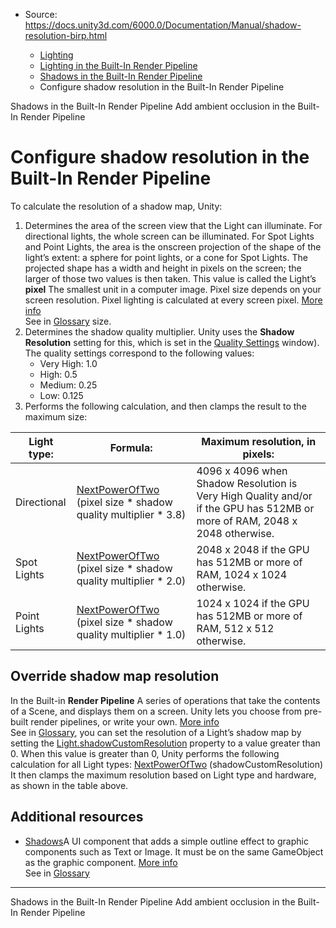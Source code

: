 * Source: https://docs.unity3d.com/6000.0/Documentation/Manual/shadow-resolution-birp.html

  * [Lighting](https://docs.unity3d.com/6000.0/Documentation/Manual/LightingOverview.html)
  * [Lighting in the Built-In Render Pipeline](https://docs.unity3d.com/6000.0/Documentation/Manual/lighting-birp.html)
  * [Shadows in the Built-In Render Pipeline](https://docs.unity3d.com/6000.0/Documentation/Manual/shadows-in-birp.html)
  * Configure shadow resolution in the Built-In Render Pipeline


[](https://docs.unity3d.com/6000.0/Documentation/Manual/shadows-in-birp.html)
Shadows in the Built-In Render Pipeline
[](https://docs.unity3d.com/6000.0/Documentation/Manual/LightingBakedAmbientOcclusion.html)
Add ambient occlusion in the Built-In Render Pipeline
# Configure shadow resolution in the Built-In Render Pipeline
To calculate the resolution of a shadow map, Unity:
  1. Determines the area of the screen view that the Light can illuminate. For directional lights, the whole screen can be illuminated. For Spot Lights and Point Lights, the area is the onscreen projection of the shape of the light’s extent: a sphere for point lights, or a cone for Spot Lights. The projected shape has a width and height in pixels on the screen; the larger of those two values is then taken. This value is called the Light’s **pixel** The smallest unit in a computer image. Pixel size depends on your screen resolution. Pixel lighting is calculated at every screen pixel. [More info](https://docs.unity3d.com/6000.0/Documentation/Manual/ShadowPerformance.html)  
See in [Glossary](https://docs.unity3d.com/6000.0/Documentation/Manual/Glossary.html#pixel) size.
  2. Determines the shadow quality multiplier. Unity uses the **Shadow Resolution** setting for this, which is set in the [Quality Settings](https://docs.unity3d.com/6000.0/Documentation/Manual/class-QualitySettings.html) window). The quality settings correspond to the following values: 
     * Very High: 1.0
     * High: 0.5
     * Medium: 0.25
     * Low: 0.125
  3. Performs the following calculation, and then clamps the result to the maximum size:

**Light type:** | **Formula:** | **Maximum resolution, in pixels:**  
---|---|---  
Directional |  [NextPowerOfTwo](https://docs.unity3d.com/6000.0/Documentation/ScriptReference/Mathf.NextPowerOfTwo.html) (pixel size * shadow quality multiplier * 3.8) | 4096 x 4096 when Shadow Resolution is Very High Quality and/or if the GPU has 512MB or more of RAM, 2048 x 2048 otherwise.  
Spot Lights |  [NextPowerOfTwo](https://docs.unity3d.com/6000.0/Documentation/ScriptReference/Mathf.NextPowerOfTwo.html) (pixel size * shadow quality multiplier * 2.0) | 2048 x 2048 if the GPU has 512MB or more of RAM, 1024 x 1024 otherwise.  
Point Lights |  [NextPowerOfTwo](https://docs.unity3d.com/6000.0/Documentation/ScriptReference/Mathf.NextPowerOfTwo.html) (pixel size * shadow quality multiplier * 1.0) | 1024 x 1024 if the GPU has 512MB or more of RAM, 512 x 512 otherwise.  
## Override shadow map resolution
In the Built-in **Render Pipeline** A series of operations that take the contents of a Scene, and displays them on a screen. Unity lets you choose from pre-built render pipelines, or write your own. [More info](https://docs.unity3d.com/6000.0/Documentation/Manual/render-pipelines.html)  
See in [Glossary](https://docs.unity3d.com/6000.0/Documentation/Manual/Glossary.html#Renderpipeline), you can set the resolution of a Light’s shadow map by setting the [Light.shadowCustomResolution](https://docs.unity3d.com/6000.0/Documentation/ScriptReference/Light-shadowCustomResolution.html) property to a value greater than 0. When this value is greater than 0, Unity performs the following calculation for all Light types:
[NextPowerOfTwo](https://docs.unity3d.com/6000.0/Documentation/ScriptReference/Mathf.NextPowerOfTwo.html) (shadowCustomResolution)
It then clamps the maximum resolution based on Light type and hardware, as shown in the table above.
## Additional resources
  * [Shadows](https://docs.unity3d.com/6000.0/Documentation/Manual/Shadows.html)A UI component that adds a simple outline effect to graphic components such as Text or Image. It must be on the same GameObject as the graphic component. [More info](https://docs.unity3d.com/Packages/com.unity.ugui@latest/index.html?subfolder=/manual/script-Shadow.html)  
See in [Glossary](https://docs.unity3d.com/6000.0/Documentation/Manual/Glossary.html#Shadow)


* * *
[](https://docs.unity3d.com/6000.0/Documentation/Manual/shadows-in-birp.html)
Shadows in the Built-In Render Pipeline
[](https://docs.unity3d.com/6000.0/Documentation/Manual/LightingBakedAmbientOcclusion.html)
Add ambient occlusion in the Built-In Render Pipeline

